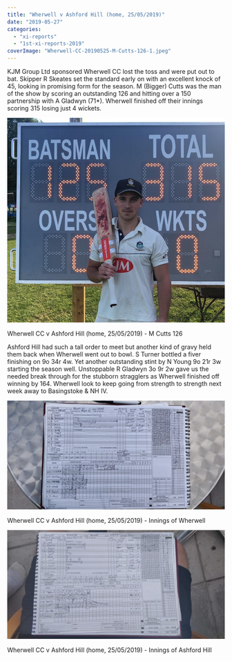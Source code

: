 ```yaml
---
title: "Wherwell v Ashford Hill (home, 25/05/2019)"
date: "2019-05-27"
categories: 
  - "xi-reports"
  - "1st-xi-reports-2019"
coverImage: "Wherwell-CC-20190525-M-Cutts-126-1.jpeg"
---
```


KJM Group Ltd sponsored Wherwell CC lost the toss and were put out to bat. Skipper R Skeates set the standard early on with an excellent knock of 45, looking in promising form for the season. M (Bigger) Cutts was the man of the show by scoring an outstanding 126 and hitting over a 150 partnership with A Gladwyn (71\*). Wherwell finished off their innings scoring 315 losing just 4 wickets.

[![](images/Wherwell-CC-20190525-M-Cutts-126-1.jpeg)](https://www.wherwellcc.co.uk/wp-content/uploads/2019/05/Wherwell-CC-20190525-M-Cutts-126-1.jpeg)

Wherwell CC v Ashford Hill (home, 25/05/2019) - M Cutts 126

Ashford Hill had such a tall order to meet but another kind of gravy held them back when Wherwell went out to bowl. S Turner bottled a fiver finishing on 9o 34r 4w. Yet another outstanding stint by N Young 9o 21r 3w starting the season well. Unstoppable R Gladwyn 3o 9r 2w gave us the needed break through for the stubborn stragglers as Wherwell finished off winning by 164. Wherwell look to keep going from strength to strength next week away to Basingstoke & NH IV.

[![](images/IMG_20190525_160709-1024x512.jpg)](https://www.wherwellcc.co.uk/wp-content/uploads/2019/05/IMG_20190525_160709.jpg)

Wherwell CC v Ashford Hill (home, 25/05/2019) - Innings of Wherwell

[![](images/IMG_20190525_191716-1024x512.jpg)](https://www.wherwellcc.co.uk/wp-content/uploads/2019/05/IMG_20190525_191716.jpg)

Wherwell CC v Ashford Hill (home, 25/05/2019) - Innings of Ashford Hill
